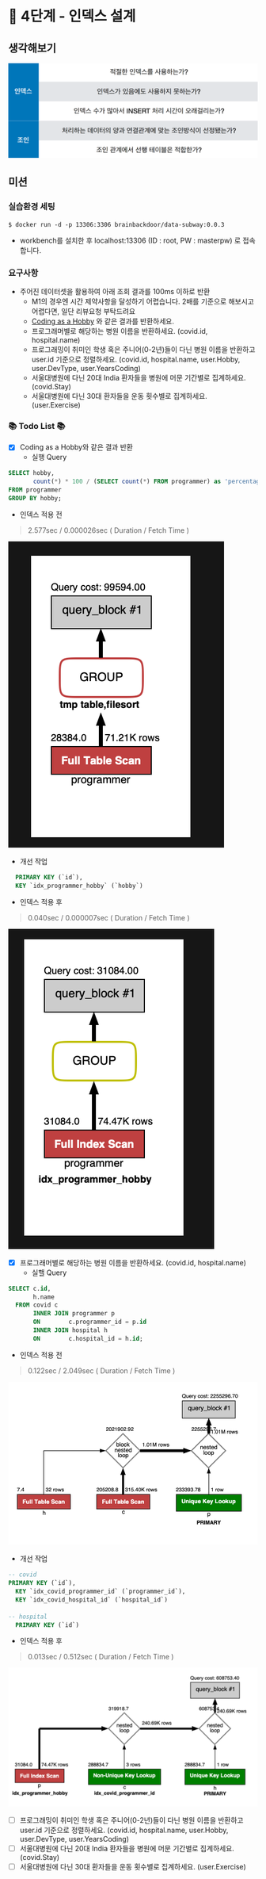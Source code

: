 # 🚀 4단계 - 인덱스 설계
## 생각해보기
![img.png](images/step4/step4_image1.png)

## 미션
### 실습환경 세팅
```shell
$ docker run -d -p 13306:3306 brainbackdoor/data-subway:0.0.3
```
- workbench를 설치한 후 localhost:13306 (ID : root, PW : masterpw) 로 접속합니다.

### 요구사항
- 주어진 데이터셋을 활용하여 아래 조회 결과를 100ms 이하로 반환
  - M1의 경우엔 시간 제약사항을 달성하기 어렵습니다. 2배를 기준으로 해보시고 어렵다면, 일단 리뷰요청 부탁드려요
  - [Coding as a Hobby](https://insights.stackoverflow.com/survey/2018#developer-profile-_-coding-as-a-hobby) 와 같은 결과를 반환하세요.
  - 프로그래머별로 해당하는 병원 이름을 반환하세요. (covid.id, hospital.name)
  - 프로그래밍이 취미인 학생 혹은 주니어(0-2년)들이 다닌 병원 이름을 반환하고 user.id 기준으로 정렬하세요. (covid.id, hospital.name, user.Hobby, user.DevType, user.YearsCoding)
  - 서울대병원에 다닌 20대 India 환자들을 병원에 머문 기간별로 집계하세요. (covid.Stay)
  - 서울대병원에 다닌 30대 환자들을 운동 횟수별로 집계하세요. (user.Exercise)

### 📚 Todo List 📚
- [x] Coding as a Hobby와 같은 결과 반환
  - 실행 Query
```sql
SELECT hobby,
       count(*) * 100 / (SELECT count(*) FROM programmer) as 'percentage'
FROM programmer
GROUP BY hobby;
```
  - 인덱스 적용 전
  > 2.577sec / 0.000026sec ( Duration / Fetch Time )

  ![question1_before_index](images/step4/step4_image2_question1_before_index.png)

  - 개선 작업
```sql
  PRIMARY KEY (`id`),
  KEY `idx_programmer_hobby` (`hobby`)
```
  
  - 인덱스 적용 후
  > 0.040sec / 0.000007sec ( Duration / Fetch Time )

  ![question1_after_index](images/step4/step4_image3_question1_after_index.png)

- [x] 프로그래머별로 해당하는 병원 이름을 반환하세요. (covid.id, hospital.name)
  - 실핼 Query
```sql
SELECT c.id,
       h.name
  FROM covid c
       INNER JOIN programmer p
       ON        c.programmer_id = p.id
       INNER JOIN hospital h
       ON        c.hospital_id = h.id;
```
  - 인덱스 적용 전
  > 0.122sec / 2.049sec ( Duration / Fetch Time )

  ![question2_before_index](images/step4/step4_image4_question2_before_index.png)

  - 개선 작업
```sql
-- covid
PRIMARY KEY (`id`),
  KEY `idx_covid_programmer_id` (`programmer_id`),
  KEY `idx_covid_hospital_id` (`hospital_id`)

-- hospital
  PRIMARY KEY (`id`)
```
  - 인덱스 적용 후 
  > 0.013sec / 0.512sec ( Duration / Fetch Time )

  ![question2_after_index](images/step4/step4_image5_question2_after_index.png)

- [ ] 프로그래밍이 취미인 학생 혹은 주니어(0-2년)들이 다닌 병원 이름을 반환하고 user.id 기준으로 정렬하세요. (covid.id, hospital.name, user.Hobby, user.DevType, user.YearsCoding)
- [ ] 서울대병원에 다닌 20대 India 환자들을 병원에 머문 기간별로 집계하세요. (covid.Stay)
- [ ] 서울대병원에 다닌 30대 환자들을 운동 횟수별로 집계하세요. (user.Exercise)
